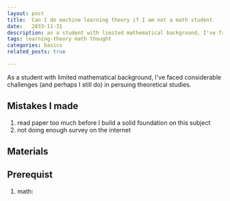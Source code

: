 ```yaml
---
layout: post
title:  Can I do machine learning theory if I am not a math student
date:   2033-11-31
description: as a student with limited mathematical background, I've faced considerable challenges (and perhaps I still do) in persuing theoretical studies. here I want to share my experience in embarking on my research journey.
tags: learning-theory math thought
categories: basics
related_posts: true

---
```


As a student with limited mathematical background, I've faced considerable challenges (and perhaps I still do) in persuing theoretical studies.


## Mistakes I made
1. read paper too much before I build a solid foundation on this subject
2. not doing enough survey on the internet

## Materials

## Prerequist
1. math: 